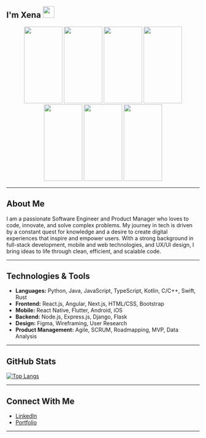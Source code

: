 ## I'm Xena <img src="https://raw.githubusercontent.com/MartinHeinz/MartinHeinz/master/wave.gif" width="30px">

<div align="center">
  <img src="https://static.wikia.nocookie.net/vsbattles/images/0/03/HEYimHeroic_3DS_FULLBODY-024_Matt-Wii.JPG-removebg-preview.png/revision/latest?cb=20210418233608" style="width:100px; height:200px;" />
  <img src="https://static.wikia.nocookie.net/vsbattles/images/0/03/HEYimHeroic_3DS_FULLBODY-024_Matt-Wii.JPG-removebg-preview.png/revision/latest?cb=20210418233608" style="width:100px; height:200px;" />
  <img src="https://static.wikia.nocookie.net/vsbattles/images/0/03/HEYimHeroic_3DS_FULLBODY-024_Matt-Wii.JPG-removebg-preview.png/revision/latest?cb=20210418233608" style="width:100px; height:200px;" />
  <img src="https://static.wikia.nocookie.net/vsbattles/images/0/03/HEYimHeroic_3DS_FULLBODY-024_Matt-Wii.JPG-removebg-preview.png/revision/latest?cb=20210418233608" style="width:100px; height:200px;" />
  <img src="https://static.wikia.nocookie.net/vsbattles/images/0/03/HEYimHeroic_3DS_FULLBODY-024_Matt-Wii.JPG-removebg-preview.png/revision/latest?cb=20210418233608" style="width:100px; height:200px;" />
  <img src="https://static.wikia.nocookie.net/vsbattles/images/0/03/HEYimHeroic_3DS_FULLBODY-024_Matt-Wii.JPG-removebg-preview.png/revision/latest?cb=20210418233608" style="width:100px; height:200px;" />
  <img src="https://static.wikia.nocookie.net/vsbattles/images/0/03/HEYimHeroic_3DS_FULLBODY-024_Matt-Wii.JPG-removebg-preview.png/revision/latest?cb=20210418233608" style="width:100px; height:200px;" />
</div>

---

## About Me

I am a passionate Software Engineer and Product Manager who loves to code, innovate, and solve complex problems. My journey in tech is driven by a constant quest for knowledge and a desire to create digital experiences that inspire and empower users. With a strong background in full-stack development, mobile and web technologies, and UX/UI design, I bring ideas to life through clean, efficient, and scalable code.

---

## Technologies & Tools

- **Languages:** Python, Java, JavaScript, TypeScript, Kotlin, C/C++, Swift, Rust  
- **Frontend:** React.js, Angular, Next.js, HTML/CSS, Bootstrap  
- **Mobile:** React Native, Flutter, Android, iOS  
- **Backend:** Node.js, Express.js, Django, Flask  
- **Design:** Figma, Wireframing, User Research  
- **Product Management:** Agile, SCRUM, Roadmapping, MVP, Data Analysis  

---

## GitHub Stats

[![Top Langs](https://github-readme-stats.vercel.app/api/top-langs/?username=zeinaabusharkh&layout=compact)](https://github.com/anuraghazra/github-readme-stats)

---

## Connect With Me

- [LinkedIn](https://linkedin.com/in/zena-abusharkh/)
- [Portfolio](https://zeinaabusharkh.github.io/-/)

---


